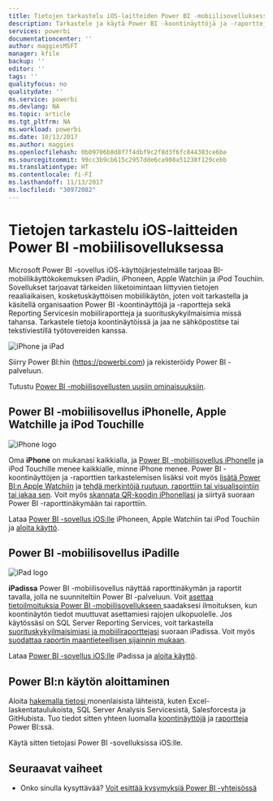 ```yaml
---
title: Tietojen tarkastelu iOS-laitteiden Power BI -mobiilisovelluksessa
description: Tarkastele ja käytä Power BI -koontinäyttöjä ja -raportteja sekä Reporting Servicesin mobiiliraportteja ja suorituskykyilmaisimia iPadilla, iPhonella, Apple Watchilla ja iPod Touchilla.
services: powerbi
documentationcenter: ''
author: maggiesMSFT
manager: kfile
backup: ''
editor: ''
tags: ''
qualityfocus: no
qualitydate: ''
ms.service: powerbi
ms.devlang: NA
ms.topic: article
ms.tgt_pltfrm: NA
ms.workload: powerbi
ms.date: 10/13/2017
ms.author: maggies
ms.openlocfilehash: 0b09706b8d8f7f4dbf9c2f8d3f6fc844383ce6be
ms.sourcegitcommit: 99cc3b9cb615c2957dde6ca908a51238f129cebb
ms.translationtype: HT
ms.contentlocale: fi-FI
ms.lasthandoff: 11/13/2017
ms.locfileid: "30972082"
---
```

# <a name="explore-your-data-on-the-power-bi-mobile-app-for-ios-devices"></a>Tietojen tarkastelu iOS-laitteiden Power BI -mobiilisovelluksessa
Microsoft Power BI -sovellus iOS-käyttöjärjestelmälle tarjoaa BI-mobiilikäyttökokemuksen iPadiin, iPhoneen, Apple Watchiin ja iPod Touchiin. Sovellukset tarjoavat tärkeiden liiketoimintaan liittyvien tietojen reaaliaikaisen, kosketuskäyttöisen mobiilikäytön, joten voit tarkastella ja käsitellä organisaation Power BI -koontinäyttöjä ja -raportteja sekä Reporting Servicesin mobiiliraportteja ja suorituskykyilmaisimia missä tahansa. Tarkastele tietoja koontinäytöissä ja jaa ne sähköpostitse tai tekstiviestillä työtovereiden kanssa.

![iPhone ja iPad](media/mobile-ios-ipad-iphone-apps/pbi_ipad_iphonedevices.png)

Siirry Power BI:hin (https://powerbi.com) ja rekisteröidy Power BI -palveluun.

Tutustu [Power BI -mobiilisovellusten uusiin ominaisuuksiin](mobile-whats-new-in-the-mobile-apps.md).

## <a name="power-bi-mobile-app-for-iphone-apple-watch-and-ipod-touch"></a>Power BI -mobiilisovellus iPhonelle, Apple Watchille ja iPod Touchille
![iPhone logo](media/mobile-ios-ipad-iphone-apps/iphone-logo-40-px.png)

Oma **iPhone** on mukanasi kaikkialla, ja [Power BI -mobiilisovellus iPhonelle](mobile-ipad-app-get-started.md) ja iPod Touchille menee kaikkialle, minne iPhone menee. Power BI -koontinäyttöjen ja -raporttien tarkastelemisen lisäksi voit myös [lisätä Power BI:n Apple Watchiin](mobile-apple-watch.md) ja [tehdä merkintöjä ruutuun, raporttiin tai visualisointiin tai jakaa sen](mobile-annotate-and-share-a-tile-from-the-mobile-apps.md). Voit myös [skannata QR-koodin iPhonellasi](mobile-apps-qr-code.md) ja siirtyä suoraan Power BI -raporttinäkymään tai raporttiin.

Lataa [Power BI -sovellus iOS:lle](http://go.microsoft.com/fwlink/?LinkId=522062) iPhoneen, Apple Watchiin tai iPod Touchiin ja [aloita käyttö](mobile-iphone-app-get-started.md).

## <a name="power-bi-mobile-app-for-ipad"></a>Power BI -mobiilisovellus iPadille
![iPad logo](media/mobile-ios-ipad-iphone-apps/ipad-logo-40-px.png)

**iPadissa** Power BI -mobiilisovellus näyttää raporttinäkymän ja raportit tavalla, jolla ne suunniteltiin Power BI -palveluun. Voit [asettaa tietoilmoituksia Power BI -mobiilisovellukseen ](mobile-set-data-alerts-in-the-mobile-apps.md) saadaksesi ilmoituksen, kun koontinäytön tiedot muuttuvat asettamiesi rajojen ulkopuolelle. Jos käytössäsi on SQL Server Reporting Services, voit tarkastella [suorituskykyilmaisimiasi ja mobiiliraporttejasi](mobile-app-ssrs-kpis-mobile-on-premises-reports.md) suoraan iPadissa. Voit myös [suodattaa raportin maantieteellisen sijainnin mukaan](mobile-apps-geographic-filtering.md).  

Lataa [Power BI -sovellus iOS:lle](http://go.microsoft.com/fwlink/?LinkId=522062) iPadissa ja [aloita käyttö](mobile-ipad-app-get-started.md).

## <a name="get-started-with-power-bi"></a>Power BI:n käytön aloittaminen
Aloita [hakemalla tietosi ](service-get-data.md) monenlaisista lähteistä, kuten Excel-laskentataulukoista, SQL Server Analysis Servicesistä, Salesforcesta ja GitHubista. Tuo tiedot sitten yhteen luomalla [koontinäyttöjä](service-dashboards.md) ja [raportteja](service-reports.md) Power BI:ssä.

Käytä sitten tietojasi Power BI -sovelluksissa iOS:lle.

## <a name="next-steps"></a>Seuraavat vaiheet
* Onko sinulla kysyttävää? [Voit esittää kysymyksiä Power BI -yhteisössä](http://community.powerbi.com/)

